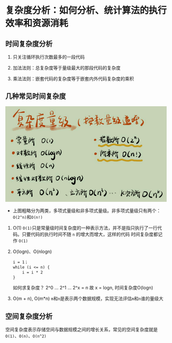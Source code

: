 # 复杂度分析：如何分析、统计算法的执行效率和资源消耗

## 时间复杂度分析

1. 只关注循环执行次数最多的一段代码

2. 加法法则：总复杂度等于量级最大的那段代码的复杂度

3. 乘法法则：嵌套代码的复杂度等于嵌套内外代码复杂度的乘积

## 几种常见时间复杂度
    
![time_complex](../images/03-01.png)

- 上图粗略分为两类，多项式量级和非多项式量级。非多项式量级只有两个：`O(2^n)`和`O(n!)`

1. O(1)
    `O(1)`只是常量级时间复杂度的一种表示方法，并不是指只执行了一行代码。只要代码的执行时间不随 `n` 的增大而增大，这样的代码
   时间复杂度都记作 `O(1)`
   
2. O(logn)、O(nlogn)
    ```
    i = 1；
    while (i <= n) {
        i = i * 2
   }
    ```
   如何求复杂度？ 2^0 ... 2^1  ...  2^x = n  故 x = logn, 时间复杂度O(logn)

3. O(m + n), O(m*n)
   `m`和`n`是表示两个数据规模，实现无法评估`m`和`n`谁的量级大
   
## 空间复杂度分析

空间复杂度表示存储空间与数据规模之间的增长关系，常见的空间复杂度就是`O(1)`、`O(n)`、`O(n^2)`